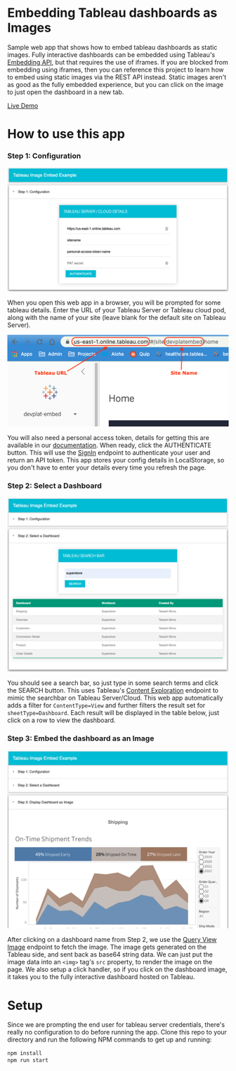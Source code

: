 # Embedding Tableau dashboards as Images
Sample web app that shows how to embed tableau dashboards as static images.  Fully interactive dashboards can be embedded using Tableau's [Embedding API](https://help.tableau.com/current/api/embedding_api/en-us/index.html), but that requires the use of iframes.  If you are blocked from embedding using iframes, then you can reference this project to learn how to embed using static images via the REST API instead.  Static images aren't as good as the fully embedded experience, but you can click on the image to just open the dashboard in a new tab.

[Live Demo](https://tableau-embed-image-example.herokuapp.com/)

# How to use this app

### Step 1: Configuration
![Step 1 Image](screenshots/section1.png)

When you open this web app in a browser, you will be prompted for some tableau details. Enter the URL of your Tableau Server or Tableau cloud pod, along with the name of your site (leave blank for the default site on Tableau Server).  

![Config details screenshot](screenshots/config-details.png)

You will also need a personal access token, details for getting this are available in our [documentation](https://help.tableau.com/current/server/en-us/security_personal_access_tokens.htm).  When ready, click the AUTHENTICATE button.  This will use the [SignIn](https://help.tableau.com/current/api/rest_api/en-us/REST/rest_api_ref_authentication.htm#sign_in) endpoint to authenticate your user and return an API token.  This app stores your config details in LocalStorage, so you don't have to enter your details every time you refresh the page.

### Step 2: Select a Dashboard
![Step 2 Image](screenshots/section2.png)

You should see a search bar, so just type in some search terms and click the SEARCH button.  This uses Tableau's [Content Exploration](https://help.tableau.com/current/api/rest_api/en-us/REST/TAG/index.html#operation/getSearch) endpoint to mimic the searchbar on Tableau Server/Cloud. This web app automatically adds a filter for `ContentType=View` and further filters the result set for `sheetType=Dashboard`.  Each result will be displayed in the table below, just click on a row to view the dashboard.

### Step 3: Embed the dashboard as an Image
![Step 3 Image](screenshots/section3.png)

After clicking on a dashboard name from Step 2, we use the [Query View Image](https://help.tableau.com/current/api/rest_api/en-us/REST/rest_api_ref_workbooks_and_views.htm#query_view_image) endpoint to fetch the image.  The image gets generated on the Tableau side, and sent back as base64 string data.  We can just put the image data into an `<img>` tag's `src` property, to render the image on the page.  We also setup a click handler, so if you click on the dashboard image, it takes you to the fully interactive dashboard hosted on Tableau.

# Setup
Since we are prompting the end user for tableau server credentials, there's really no configuration to do before running the app.  Clone this repo to your directory and run the following NPM commands to get up and running:
```
npm install
npm run start
```
